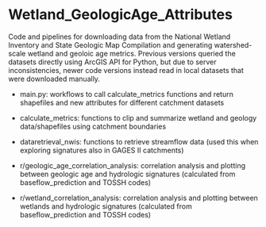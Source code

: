 # Wetland_GeologicAge_Attributes
Code and pipelines for downloading data from the National Wetland Inventory and State Geologic Map Compilation and generating watershed-scale wetland and geoloic age metrics.
Previous versions queried the datasets directly using ArcGIS API for Python, but due to server inconsistencies, newer code versions instead read in local datasets that were downloaded manually.

* main.py: workflows to call calculate_metrics functions and return shapefiles and new attributes for different catchment datasets

* calculate_metrics: functions to clip and summarize wetland and geology data/shapefiles using catchment boundaries
* dataretrieval_nwis: functions to retrieve streamflow data (used this when exploring signatures also in GAGES II catchments)

* r/geologic_age_correlation_analysis: correlation analysis and plotting between geologic age and hydrologic signatures (calculated from baseflow_prediction and TOSSH codes)
* r/wetland_correlation_analysis: correlation analysis and plotting between wetlands and hydrologic signatures (calculated from baseflow_prediction and TOSSH codes)
